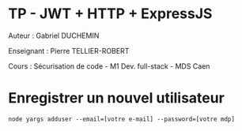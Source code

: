 # TP - JWT + HTTP + ExpressJS

Auteur : Gabriel DUCHEMIN

Enseignant : Pierre TELLIER-ROBERT

Cours : Sécurisation de code - M1 Dev. full-stack - MDS Caen

# Enregistrer un nouvel utilisateur

```node yargs adduser --email=[votre e-mail] --password=[votre mdp]```